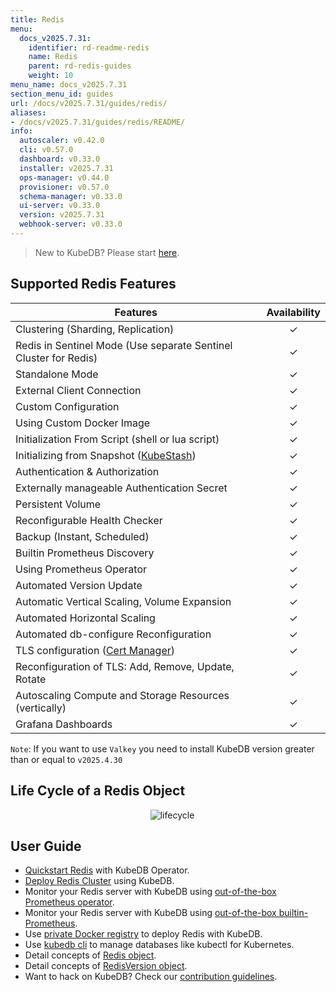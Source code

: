```yaml
---
title: Redis
menu:
  docs_v2025.7.31:
    identifier: rd-readme-redis
    name: Redis
    parent: rd-redis-guides
    weight: 10
menu_name: docs_v2025.7.31
section_menu_id: guides
url: /docs/v2025.7.31/guides/redis/
aliases:
- /docs/v2025.7.31/guides/redis/README/
info:
  autoscaler: v0.42.0
  cli: v0.57.0
  dashboard: v0.33.0
  installer: v2025.7.31
  ops-manager: v0.44.0
  provisioner: v0.57.0
  schema-manager: v0.33.0
  ui-server: v0.33.0
  version: v2025.7.31
  webhook-server: v0.33.0
---
```


> New to KubeDB? Please start [here](/docs/v2025.7.31/README).

## Supported Redis Features
| Features                                                          | Availability |
|-------------------------------------------------------------------|:------------:|
| Clustering (Sharding, Replication)                                |   &#10003;   |
| Redis in Sentinel Mode (Use separate Sentinel Cluster for Redis)  |   &#10003;   |
| Standalone Mode                                                   |   &#10003;   |
| External Client Connection                                        |   &#10003;   |
| Custom Configuration                                              |   &#10003;   |
| Using Custom Docker Image                                         |   &#10003;   |
| Initialization From Script (shell or lua script)                  |   &#10003;   |
| Initializing from Snapshot ([KubeStash](https://kubestash.com/))  |   &#10003;   |
| Authentication & Authorization                                    |   &#10003;   |
| Externally manageable Authentication Secret                       |   &#10003;   |
| Persistent Volume                                                 |   &#10003;   |
| Reconfigurable Health Checker                                     |   &#10003;   |
| Backup (Instant, Scheduled)                                       |   &#10003;   |
| Builtin Prometheus Discovery                                      |   &#10003;   |
| Using Prometheus Operator                                         |   &#10003;   |
| Automated Version Update                                          |   &#10003;   |
| Automatic Vertical Scaling, Volume Expansion                      |   &#10003;   |
| Automated Horizontal Scaling                                      |   &#10003;   |
| Automated db-configure Reconfiguration                            |   &#10003;   |
| TLS configuration ([Cert Manager](https://cert-manager.io/docs/)) |   &#10003;   |
| Reconfiguration of TLS: Add, Remove, Update, Rotate               |   &#10003;   |
| Autoscaling Compute and Storage Resources (vertically)            |   &#10003;   |
| Grafana Dashboards                                                |   &#10003;   |

`Note`: If you want to use `Valkey` you need to install KubeDB version greater than or equal to `v2025.4.30`

## Life Cycle of a Redis Object

<p align="center">
  <img alt="lifecycle"  src="/docs/v2025.7.31/images/redis/redis-lifecycle.png">
</p>

## User Guide

- [Quickstart Redis](/docs/v2025.7.31/guides/redis/quickstart/overview/redis) with KubeDB Operator.
- [Deploy Redis Cluster](/docs/v2025.7.31/guides/redis/clustering/redis-cluster) using KubeDB.
- Monitor your Redis server with KubeDB using [out-of-the-box Prometheus operator](/docs/v2025.7.31/guides/redis/monitoring/using-prometheus-operator).
- Monitor your Redis server with KubeDB using [out-of-the-box builtin-Prometheus](/docs/v2025.7.31/guides/redis/monitoring/using-builtin-prometheus).
- Use [private Docker registry](/docs/v2025.7.31/guides/redis/private-registry/using-private-registry) to deploy Redis with KubeDB.
- Use [kubedb cli](/docs/v2025.7.31/guides/redis/cli/cli) to manage databases like kubectl for Kubernetes.
- Detail concepts of [Redis object](/docs/v2025.7.31/guides/redis/concepts/redis).
- Detail concepts of [RedisVersion object](/docs/v2025.7.31/guides/redis/concepts/catalog).
- Want to hack on KubeDB? Check our [contribution guidelines](/docs/v2025.7.31/CONTRIBUTING).
